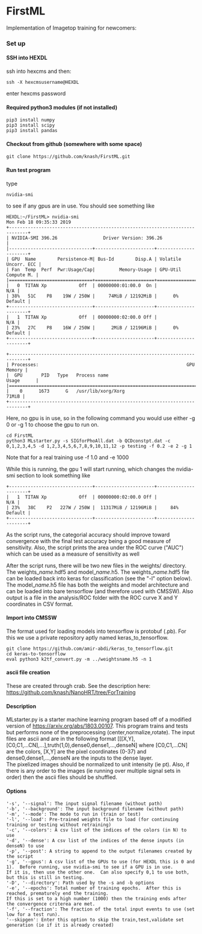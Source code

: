 # FirstML
Implementation of Imagetop training for newcomers:

### Set up
#### SSH into HEXDL
ssh into hexcms and then:
```
ssh -X hexcmsusername@HEXDL
```
enter hexcms password

#### Required python3 modules (if not installed)
```
pip3 install numpy
pip3 install scipy
pip3 install pandas
```

#### Checkout from github (somewhere with some space)
```
git clone https://github.com/knash/FirstML.git
```

#### Run test program
type
```
nvidia-smi
```
to see if any gpus are in use.  You should see something like
```
HEXDL:~/FirstML> nvidia-smi
Mon Feb 18 09:35:33 2019       
+-----------------------------------------------------------------------------+
| NVIDIA-SMI 396.26                 Driver Version: 396.26                    |
|-------------------------------+----------------------+----------------------+
| GPU  Name        Persistence-M| Bus-Id        Disp.A | Volatile Uncorr. ECC |
| Fan  Temp  Perf  Pwr:Usage/Cap|         Memory-Usage | GPU-Util  Compute M. |
|===============================+======================+======================|
|   0  TITAN Xp            Off  | 00000000:01:00.0  On |                  N/A |
| 38%   51C    P8    19W / 250W |     74MiB / 12192MiB |      0%      Default |
+-------------------------------+----------------------+----------------------+
|   1  TITAN Xp            Off  | 00000000:02:00.0 Off |                  N/A |
| 23%   27C    P8    16W / 250W |      2MiB / 12196MiB |      0%      Default |
+-------------------------------+----------------------+----------------------+

+-----------------------------------------------------------------------------+
| Processes:                                                       GPU Memory |
|  GPU       PID   Type   Process name                             Usage      |
|=============================================================================|
|    0      1673      G   /usr/lib/xorg/Xorg                            71MiB |
+-----------------------------------------------------------------------------+
```
Here, no gpu is in use, so in the following command you would use either -g 0 or -g 1 to choose the gpu to run on.

```
cd FirstML
python3 MLstarter.py -s SIGforPhoAll.dat -b QCDconstpt.dat -c 0,1,2,3,4,5 -d 1,2,3,4,5,6,7,8,9,10,11,12 -p testing -f 0.2 -e 2 -g 1
```
Note that for a real training use -f 1.0 and -e 1000

While this is running, the gpu 1 will start running, which changes the nvidia-smi section to look something like

```
+-------------------------------+----------------------+----------------------+
|   1  TITAN Xp            Off  | 00000000:02:00.0 Off |                  N/A |
| 23%   38C    P2   227W / 250W |  11317MiB / 12196MiB |     84%      Default |
+-------------------------------+----------------------+----------------------+
```

As the script runs, the categorial accuracy should improve toward convergence with the final
test accuracy being a good measure of sensitivity.  Also, the script prints the area under the ROC curve ("AUC") which can be used as a
measure of sensitivity as well

After the script runs, there will be two new files in the weights/ directory. The weights_*name*.hdf5 and model_*name*.h5.
The weights_*name*.hdf5 file can be loaded back into keras for classification (see the "-l" option below).  The model_*name*.h5 file
has both the weights and model architecture and can be loaded into bare tensorflow (and therefore used with CMSSW).
Also output is a file in the analysis/ROC folder with the ROC curve X and Y coordinates in CSV format.

#### Import into CMSSW
The format used for loading models into tensorflow is protobuf (.pb).  For this we use a private repository aptly named keras_to_tensorflow.
```
git clone https://github.com/amir-abdi/keras_to_tensorflow.git
cd keras-to-tensorflow
eval python3 k2tf_convert.py -m ../weightsname.h5 -n 1
```

#### ascii file creation
These are created through crab.  See the description here:
https://github.com/knash/NanoHRT/tree/ForTraining


#### Description
MLstarter.py is a starter machine learning program based off of a modified version of https://arxiv.org/abs/1803.00107.
This program trains and tests but performs none of the preprocessing (center,normalize,rotate).
The input files are ascii and are in the following format [[[X,Y],[C0,C1,...CN],...],truth(1,0),dense0,dense1,...,denseN] where [C0,C1,...CN] are the colors, [X,Y] are the pixel coordinates (0-37) and dense0,dense1,...,denseN are the inputs to the dense layer.  
The pixelized images should be normalized to unit intensity (ie pt).  Also, if there is any order to the images (ie running over multiple signal sets in order) then the ascii files should be shuffled.

#### Options
```
'-s', '--signal': The input signal filename (without path)
'-b', '--background': The input background filename (without path)
'-m', '--mode': The mode to run in (train or test)
'-l', '--load': Pre-trained weights file to load (for continuing training or testing without retraining)
'-c', '--colors': A csv list of the indices of the colors (in N) to use
'-d', '--dense': A csv list of the indices of the dense inputs (in denseN) to use
'-p', '--post': A string to append to the output filenames created by the script
'-g', '--gpus': A csv list of the GPUs to use (for HEXDL this is 0 and 1).  Before running, use nvidia-smi to see if a GPU is in use.
If it is, then use the other one.  Can also specify 0,1 to use both, but this is still in testing.
'-D', '--directory': Path used by the -s and -b options
'-e', '--epochs': Total number of training epochs.  After this is reached, prematurely end the training.
If this is set to a high number (1000) then the training ends after the convergence criterea are met.
'-f', '--fraction': The fraction of the total input events to use (set low for a test run).
'--skipgen': Enter this option to skip the train,test,validate set generation (ie if it is already created)
```
